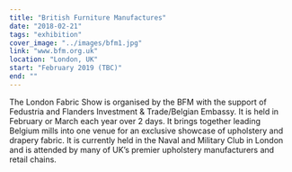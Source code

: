 ```yaml
---
title: "British Furniture Manufactures"
date: "2018-02-21"
tags: "exhibition"
cover_image: "../images/bfm1.jpg"
link: "www.bfm.org.uk"
location: "London, UK"
start: "February 2019 (TBC)"
end: ""
---
```


The London Fabric Show is organised by the BFM with the support of Fedustria and Flanders Investment & Trade/Belgian Embassy. It is held in February or March each year over 2 days. It brings together leading Belgium mills into one venue for an exclusive showcase of upholstery and drapery fabric. It is currently held in the Naval and Military Club in London and is attended by many of UK’s premier upholstery manufacturers and retail chains.
